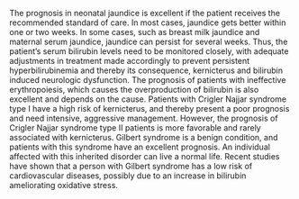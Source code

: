 The prognosis in neonatal jaundice is excellent if the patient receives the recommended standard of care. In most cases, jaundice gets better within one or two weeks. In some cases, such as breast milk jaundice and maternal serum jaundice, jaundice can persist for several weeks. Thus, the patient’s serum bilirubin levels need to be monitored closely, with adequate adjustments in treatment made accordingly to prevent persistent hyperbilirubinemia and thereby its consequence, kernicterus and bilirubin induced neurologic dysfunction. The prognosis of patients with ineffective erythropoiesis, which causes the overproduction of bilirubin is also excellent and depends on the cause. Patients with Crigler Najjar syndrome type I have a high risk of kernicterus, and thereby present a poor prognosis and need intensive, aggressive management. However, the prognosis of Crigler Najjar syndrome type II patients is more favorable and rarely associated with kernicterus. Gilbert syndrome is a benign condition, and patients with this syndrome have an excellent prognosis. An individual affected with this inherited disorder can live a normal life. Recent studies have shown that a person with Gilbert syndrome has a low risk of cardiovascular diseases, possibly due to an increase in bilirubin ameliorating oxidative stress.